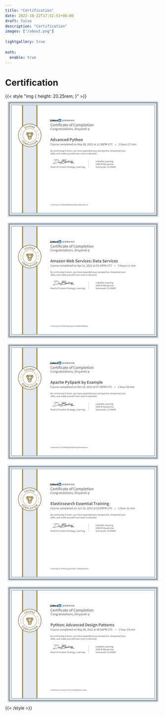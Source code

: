```yaml
---
title: "Certification"
date: 2022-10-22T17:52:53+00:00
draft: false
description: "Certification"
images: ["/about.png"]

lightgallery: true

math:
  enable: true
---
```


# Certification

{{< style "img { height: 20.25rem; }" >}} 
![](certificates/1.png) 
![](certificates/2.png) 
![](certificates/3.png) 
![](certificates/4.png) 
![](certificates/5.png) 
{{< /style >}} 
